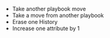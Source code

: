- Take another playbook move
- Take a move from another playbook
- Erase one History
- Increase one attribute by 1